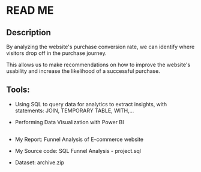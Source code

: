 # READ ME

## Description

By analyzing the website's purchase conversion rate, we can identify where visitors drop off in the purchase journey.

This allows us to make recommendations on how to improve the website's usability and increase the likelihood of a successful purchase.

## Tools:

- Using SQL to query data for analytics to extract insights, with statements: JOIN, TEMPORARY TABLE, WITH,...

- Performing Data Visualization with Power BI 


##
- My Report: Funnel Analysis of E-commerce website

- My Source code: SQL Funnel Analysis - project.sql

- Dataset: archive.zip
